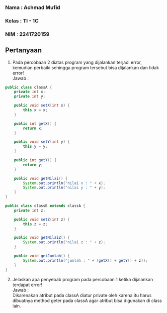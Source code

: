 ### Nama : Achmad Mufid

### Kelas : TI - 1C

### NIM : 2241720159

## Pertanyaan

1. Pada percobaan 2 diatas program yang dijalankan terjadi error, kemudian perbaiki sehingga program tersebut bisa dijalankan dan tidak error!<br>
   Jawab :<br>

```java
public class classA {
    private int x;
    private int y;

    public void setX(int x) {
        this.x = x;
    }

    public int getX() {
        return x;
    }

    public void setY(int y) {
        this.y = y;
    }

    public int getY() {
        return y;
    }

    public void getNilai() {
        System.out.println("nilai x : " + x);
        System.out.println("nilai y : " + y);
    }
}
```

```java
public class classB extends classA {
    private int z;

    public void setZ(int z) {
        this.z = z;
    }

    public void getNilaiZ() {
        System.out.println("nilai z : " + z);
    }

    public void getJumlah() {
        System.out.println("jumlah : " + (getX() + getY() + z));
    }
}
```

2. Jelaskan apa penyebab program pada percobaan 1 ketika dijalankan terdapat error!<br>
   Jawab : <br>
   Dikarenakan atribut pada classA diatur private oleh karena itu harus dibuatnya method geter pada classA agar atribut bisa digunakan di class lain.
